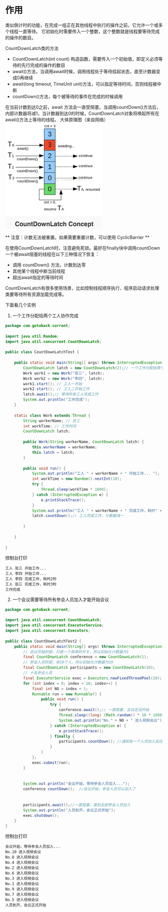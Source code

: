# 作用
类似倒计时的功能，在完成一组正在其他线程中执行的操作之前，它允许一个或多个线程一直等待。
它初始化时需要传入一个整数，这个整数就是线程要等待完成的操作的数目。

CountDownLatch类的方法
+ CountDownLatch(int count) 构造函数，需要传入一个初始值，即定义必须等待的先行完成的操作的数目
+ await()方法，当调用await时候，调用线程处于等待挂起状态，直至计数器变成0再继续
+ await(long timeout, TimeUnit unit)方法，可以指定等待时间，否则线程被中断
+ countDown()方法，每个被等待的事件在完成的时候调用

在当前计数到达0之前，await 方法会一直受阻塞，当调用countDown()方法后，内部计数器将减1，当计数器到达0的时候，CountDownLatch对象将唤起所有在awati()方法上等待的线程。
大体原理图（来自网络）
![](/chapter3/CountDownLatch-1.png)

** 注意：计数无法被重置。如果需要重置计数，可以使用 CyclicBarrier **

在使用CountDownLatch时，注意避免死锁。最好在finally块中调用countDown
一个被await阻塞的线程在以下三种情况下恢复：
+ 调用 countDown() 方法，计数到达零
+ 其他某个线程中断当前线程
+ 超出await指定的等待时间

CountDownLatch有很多使用场景，比如控制线程顺序执行、程序启动请求处理类要等待所有资源加载完成等。

下面看几个实例
1. 一个工作分配给两个工人协作完成
```java
package com.gotoback.current;

import java.util.Random;
import java.util.concurrent.CountDownLatch;

public class CountDownLatchTest {

	public static void main(String[] args) throws InterruptedException {
		CountDownLatch latch = new CountDownLatch(2);// 一个工作分配给两个工人协作完成
		Work work1 = new Work("张三", latch);
		Work work2 = new Work("李四", latch);
		work1.start(); // 工人一开始
		work2.start(); // 工人二开始工作
		latch.await();// 等待所有工人完成工作
		System.out.println("工作完成");
	}

	static class Work extends Thread {
		String workerName; // 员工
		int workTime; // 工作时间
		CountDownLatch latch;

		public Work(String workerName, CountDownLatch latch) {
			this.workerName = workerName;
			this.latch = latch;
		}

		public void run() {
			System.out.println("工人 " + workerName + " 开始工作... ");
			int workTime = new Random().nextInt(10);
			try {
				Thread.sleep(workTime * 1000);
			} catch (InterruptedException e) {
				e.printStackTrace();
			}
			System.out.println("工人 " + workerName + " 完成工作，耗时" + workTime + "秒");
			latch.countDown();// 工人完成工作，计数器减一

		}

	}

}

```
控制台打印
```plain
工人 张三 开始工作... 
工人 李四 开始工作... 
工人 李四 完成工作，耗时2秒
工人 张三 完成工作，耗时3秒
工作完成

```

2. 一个会议需要等待所有参会人员加入才能开始会议

```java
package com.gotoback.current;

import java.util.concurrent.CountDownLatch;
import java.util.concurrent.ExecutorService;
import java.util.concurrent.Executors;

public class CountDownLatchTest2 {
	public static void main(String[] args) throws InterruptedException {
		// 会议开始的锁，只是一个简单的开关，所以初始化计数器为1
		final CountDownLatch conference = new CountDownLatch(1);
		// 参会人员的锁，有10个人，所以初始化计数器为10
		final CountDownLatch participants = new CountDownLatch(10);
		// 十名参会人员
		final ExecutorService exec = Executors.newFixedThreadPool(10);
		for (int index = 0; index < 10; index++) {
			final int NO = index + 1;
			Runnable run = new Runnable() {
				public void run() {
					try {
						conference.await();// 一直阻塞，会议还没开始
						Thread.sleep((long) (Math.random() * 10 * 1000));
						System.out.println("No." + NO + " 进入视频会议");
					} catch (InterruptedException e) {
						e.printStackTrace();
					} finally {
						participants.countDown(); //通知有一个人员加入会议
					}
				}
			};
			exec.submit(run);
		}
		
		
		System.out.println("会议开始，等待参会人员加入...");
		conference.countDown();  //会议开始，参会人员可以加入了
		
		
		participants.await();//一直阻塞，直到全部参会人员加入
		System.out.println("人员到齐，会议正式开始");
		exec.shutdown();
	}
}

```
控制台打印
```plain
会议开始，等待参会人员加入...
No.10 进入视频会议
No.8 进入视频会议
No.4 进入视频会议
No.2 进入视频会议
No.6 进入视频会议
No.3 进入视频会议
No.1 进入视频会议
No.9 进入视频会议
No.7 进入视频会议
No.5 进入视频会议
人员到齐，会议正式开始

```


